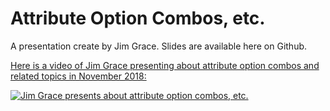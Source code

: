 # Attribute Option Combos, etc.

A presentation create by Jim Grace.  Slides are available here on Github.

[Here is a video of Jim Grace presenting about attribute option combos and related topics in November 2018:](https://www.youtube.com/watch?v=EcR9QwJvc7c)

[![Jim Grace presents about attribute option combos, etc.](http://i3.ytimg.com/vi/jBL17Pr7-TI/hqdefault.jpg)](https://www.youtube.com/watch?v=EcR9QwJvc7c)
